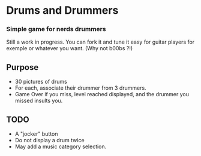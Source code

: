# Drums and Drummers
### Simple game for nerds drummers
Still a work in progress.
You can fork it and tune it easy for guitar players for exemple or whatever you want. (Why not b00bs ?!)
## Purpose
 * 30 pictures of drums
 * For each, associate their drummer from 3 drummers.
 * Game Over if you miss, level reached displayed, and the drummer you missed insults you.

## TODO
 * A "jocker" button
 * Do not display a drum twice
 * May add a music category selection.
